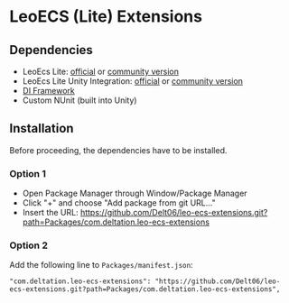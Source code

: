 # LeoECS (Lite) Extensions

## Dependencies
- LeoEcs Lite: [official](https://github.com/Leopotam/ecslite) or [community version](https://github.com/LeoECSCommunity/ecslite)
- LeoEcs Lite Unity Integration: [official](https://github.com/Leopotam/ecslite-unityeditor) or [community version]([https://github.com/LeoECSCommunity/ecslite](https://github.com/LeoECSCommunity/ecslite-unityeditor))
- [DI Framework](https://github.com/Delt06/di-framework)
- Custom NUnit (built into Unity)

## Installation
Before proceeding, the dependencies have to be installed.
### Option 1
- Open Package Manager through Window/Package Manager
- Click "+" and choose "Add package from git URL..."
- Insert the URL: https://github.com/Delt06/leo-ecs-extensions.git?path=Packages/com.deltation.leo-ecs-extensions

### Option 2
Add the following line to `Packages/manifest.json`:
```
"com.deltation.leo-ecs-extensions": "https://github.com/Delt06/leo-ecs-extensions.git?path=Packages/com.deltation.leo-ecs-extensions",
```
